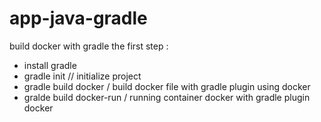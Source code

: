 # app-java-gradle
build docker with gradle
the first step :
- install gradle 
- gradle init // initialize project
- gradle build docker / build docker file with gradle plugin using docker
- gralde build docker-run / running container docker with gradle plugin docker

